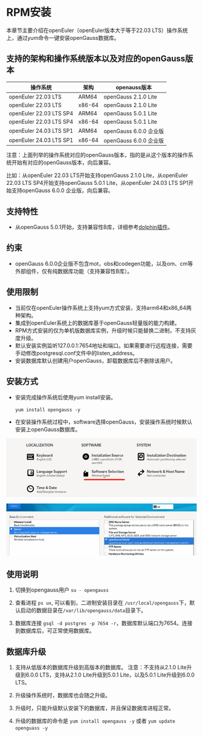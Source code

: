 # RPM安装

本章节主要介绍在openEuler（openEuler版本大于等于22.03 LTS）操作系统上，通过yum命令一键安装openGauss数据库。

## 支持的架构和操作系统版本以及对应的openGauss版本

| 操作系统                | 架构   | openauss版本    |
| ----------------------- | ------ | --------------- |
| openEuler 22.03 LTS     | ARM64  | openGauss 2.1.0 Lite  |
| openEuler 22.03 LTS     | x86-64 | openGauss 2.1.0 Lite  |
| openEuler 22.03 LTS SP4 | ARM64  | openGauss 5.0.1 Lite  |
| openEuler 22.03 LTS SP4 | x86-64 | openGauss 5.0.1 Lite  |
| openEuler 24.03 LTS SP1 | ARM64  | openGauss 6.0.0 企业版 |
| openEuler 24.03 LTS SP1 | x86-64 | openGauss 6.0.0 企业版 |

注意：上面列举的操作系统对应的openGauss版本，指的是从这个版本的操作系统开始有对应的openGauss版本，向后兼容。

比如：从openEuler 22.03 LTS开始支持openGauss 2.1.0 Lite，从openEuler 22.03 LTS SP4开始支持openGauss 5.0.1 Lite，从openEuler 24.03 LTS SP1开始支持openGauss 6.0.0 企业版，向后兼容。

## 支持特性

-  从openGauss 5.0.1开始，支持兼容性B库，详细参考[dolphin插件](../ExtensionReference/dolphin概述.md)。
  
## 约束

-  openGauss 6.0.0企业版不包含mot，obs和codegen功能，以及om、cm等外部组件，仅有纯数据库功能（支持兼容性B库）。

## 使用限制

- 当前仅在openEuler操作系统上支持yum方式安装，支持arm64和x86_64两种架构。
- 集成到openEuler系统上的数据库基于openGauss轻量版的能力构建。
- RPM方式安装的仅为单机版数据库实例，升级时候只能替换二进制，不支持灰度升级。
- 默认安装实例监听127.0.0.1:7654地址和端口。如果需要进行远程连接，需要手动修改postgresql.conf文件中的listen_address。
- 安装数据库默认创建用户openGauss，卸载数据库后不删除该用户。

## 安装方式

- 安装完成操作系统后使用yum install安装。

    `yum install opengauss -y`

- 在安装操作系统过程中，software选择openGauss，安装操作系统时候默认安装上openGauss数据库。

![](figures/soft_select.png)

![](figures/choose_opengauss.png)


## 使用说明

1. 切换到opengauss用户 `su - opengauss`
   
2. 查看进程 `ps ux`, 可以看到，二进制安装目录在 `/usr/local/opengauss`下，默认启动的数据目录在`/var/lib/opengauss/data`目录下。

3. 数据库连接 `gsql -d postgres -p 7654 -r`，数据库默认端口为7654。连接到数据库后，可正常使用数据库。

## 数据库升级

1. 支持从低版本的数据库升级到高版本的数据库。
   注意：不支持从2.1.0 Lite升级到6.0.0 LTS，支持从2.1.0 Lite升级到5.0.1 Lite，以及5.0.1 Lite升级到6.0.0 LTS。

2. 升级操作系统时，数据库也会随之升级。

3. 升级时，只能升级默认安装下的数据库，并且保证数据库进程正常。

4. 升级的数据库的命令是
    `yum install opengauss -y` 或者 `yum update openguass -y`
